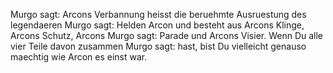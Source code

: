 Murgo sagt: Arcons Verbannung heisst die beruehmte Ausruestung des legendaeren
Murgo sagt: Helden Arcon und besteht aus Arcons Klinge, Arcons Schutz, Arcons
Murgo sagt: Parade und Arcons Visier. Wenn Du alle vier Teile davon zusammen
Murgo sagt: hast, bist Du vielleicht genauso maechtig wie Arcon es einst war.
